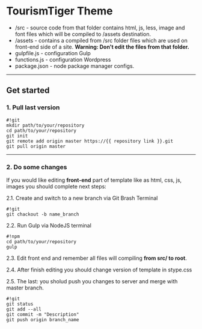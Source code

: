 # TourismTiger Theme #

* /src - source code from that folder contains html, js, less, image and font files which will be compiled to /assets destination.
* /assets - contains a compiled from /src folder files which are used on front-end side of a site. **Warning: Don't edit the files from that folder.**
* gulpfile.js - configuration Gulp
* functions.js - configuration Wordpress
* package.json - node package manager configs.  

-----------------------------------

## Get started ##

### 1. Pull last version ###

```
#!git
mkdir path/to/your/repository
cd path/to/your/repository
git init
git remote add origin master https://{{ repository link }}.git
git pull origin master
```

-----------------------------------

### 2. Do some changes ###

If you would like editing **front-end** part of template like as html, css, js, images you should complete next steps:

2.1. Create and switch to a new branch via Git Brash Terminal
```
#!git
git chackout -b name_branch
```
2.2. Run Gulp via NodeJS terminal
```
#!npm
cd path/to/your/repository
gulp
```
2.3. Edit front end and remember all files will compiling **from src/ to root**.
 
2.4. After finish editing you should change version of template in stype.css

2.5. The last: you sholud push you changes to server and merge with master branch.
```
#!git
git status
git add --all 
git commit -m "Description"
git push origin branch_name
```
